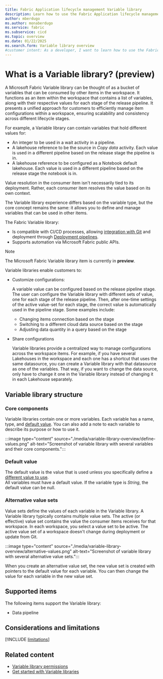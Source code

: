 ```yaml
---
title: Fabric Application lifecycle management Variable library
description: Learn how to use the Fabric Application lifecycle management (ALM) Variable library tool to customize your stages.
author: mberdugo
ms.author: monaberdugo
ms.service: fabric
ms.subservice: cicd
ms.topic: overview
ms.date: 01/22/2025
ms.search.form: Variable library overview
#customer intent: As a developer, I want to learn how to use the Fabric Application lifecycle management (ALM) Variable library tool to customize my stages so that I can manage my content lifecycle.
---
```


# What is a Variable library? (preview)

A Microsoft Fabric Variable library can be thought of as a bucket of variables that can be consumed by other items in the workspace. It functions as an item within the workspace that contains a list of variables, along with their respective values for each stage of the release pipeline. It presents a unified approach for customers to efficiently manage item configurations within a workspace, ensuring scalability and consistency across different lifecycle stages.

For example, a Variable library can contain variables that hold different values for:

* An integer to be used in a wait activity in a pipeline.
* A lakehouse reference to be the source in *Copy data* activity. Each value is used in a different pipeline based on the release stage the pipeline is in.
* A lakehouse reference to be configured as a Notebook default lakehouse. Each value is used in a different pipeline based on the release stage the notebook is in.

Value resolution in the consumer item isn't necessarily tied to its deployment. Rather, each consumer item resolves the value based on its own context.

The Variable library experience differs based on the variable type, but the core concept remains the same: it allows you to define and manage variables that can be used in other items.

The Fabric Variable library:

* Is compatible with CI/CD processes, allowing [integration with Git](../git-integration/intro-to-git-integration.md#supported-items) and deployment through [Deployment pipelines](../deployment-pipelines/intro-to-deployment-pipelines.md#supported-items).
* Supports automation via Microsoft Fabric public APIs.

> [!NOTE]
> The Microsoft Fabric Variable library item is currently in **preview**.

Variable libraries enable customers to:

* Customize configurations:

  A variable value can be configured based on the release pipeline stage. The user can configure the Variable library with different sets of value, one for each stage of the release pipeline. Then, after one-time settings of the active value-set for each stage, the correct value is automatically used in the pipeline stage. Some examples include:

  * Changing items connection based on the stage
  * Switching to a different cloud data source based on the stage
  * Adjusting data quantity in a query based on the stage

* Share configurations

  Variable libraries provide a centralized way to manage configurations across the workspace items. For example, if you have several Lakehouses in the workspace and each one has a shortcut that uses the same datasource, you can create a Variable library with that datasource as one of the variables. That way, if you want to change the data source, only have to change it one in the Variable library instead of changing it in each Lakehouse separately.

## Variable library structure

### Core components

Variable libraries contain one or more variables. Each variable has a name, type, and [default value](#default-value). You can also add a note to each variable to describe its purpose or how to use it.

:::image type="content" source="./media/variable-library-overview/define-values.png" alt-text="Screenshot of variable library with several variables and their core components.":::

### Default value

The default value is the value that is used unless you specifically define a [different value to use](#alternative-value-sets).  
All variables must have a default value. If the variable type is *String*, the default value can be null.

### Alternative value sets

Value sets define the values of each variable in the Variable library. A Variable library typically contains multiple value sets. The active (or effective) value set contains the value the consumer items receives for that workspace. In each workspace, you select a value set to be active. The active value set of a workspace doesn't change during deployment or update from Git.

:::image type="content" source="./media/variable-library-overview/alternative-values.png" alt-text="Screenshot of variable library with several alternative value sets.":::

When you create an alternative value set, the new value set is created with pointers to the default value for each variable. You can then change the value for each variable in the new value set.

## Supported items

The following items support the Variable library:

* Data pipeline
<!--- * [Lakehouse](../../data-engineering/lakehouse-overview.md)
* Notebook --->

## Considerations and limitations

 [!INCLUDE [limitations](./includes/variable-library-limitations.md)]

## Related content

* [Variable library permissions](./variable-library-permissions.md)
* [Get started with Variable libraries](./get-started-variable-libraries.md)
